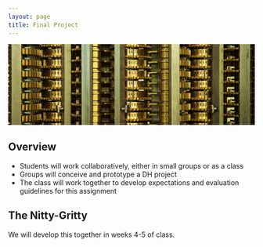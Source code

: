 ```yaml
---
layout: page
title: Final Project
---
```


![Detail of Charles Babbage's difference engine](/images/4917215160_85bfa9e75c_b-Banner.jpg)


## Overview

+ Students will work collaboratively, either in small groups or as a class
+ Groups will conceive and prototype a DH project
+ The class will work together to develop expectations and evaluation guidelines for this assignment

## The Nitty-Gritty

We will develop this together in weeks 4-5 of class.